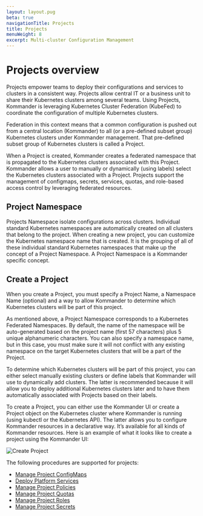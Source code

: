 ```yaml
---
layout: layout.pug
beta: true
navigationTitle: Projects
title: Projects
menuWeight: 8
excerpt: Multi-cluster Configuration Management
---
```


# Projects overview 
Projects empower teams to deploy their configurations and services to clusters in a consistent way. Projects allow central IT or a business unit to share their Kubernetes clusters among several teams.
Using Projects, Kommander is leveraging Kubernetes Cluster Federation (KubeFed) to coordinate the configuration of multiple Kubernetes clusters.

Federation in this context means that a common configuration is pushed out from a central location (Kommander) to all (or a pre-defined subset group) Kubernetes clusters under Kommander management. That pre-defined subset group of Kubernetes clusters is called a Project.

When a Project is created, Kommander creates a federated namespace that is propagated to the Kubernetes clusters associated with this Project.
Kommander allows a user to manually or dynamically (using labels) select the Kubernetes clusters associated with a Project.
Projects support the management of configmaps, secrets, services, quotas, and role-based access control by leveraging federated resources.

## Project Namespace

Projects Namespace isolate configurations across clusters. Individual standard Kubernetes namespaces are automatically created on all clusters that belong to the project. When creating a new project, you can customize the Kubernetes namespace name that is created. It is the grouping of all of these individual standard Kubernetes namespaces that make up the concept of a Project Namespace. A Project Namespace is a Kommander specific concept.

## Create a Project
When you create a Project, you must specify a Project Name, a Namespace Name (optional) and a way to allow Kommander to determine which Kubernetes clusters will be part of this project.

As mentioned above, a Project Namespace corresponds to a Kubernetes Federated Namespaces. By default, the name of the namespace will be auto-generated based on the project name (first 57 characters) plus 5 unique alphanumeric characters. You can also specify a namespace name, but in this case, you must make sure it will not conflict with any existing namespace on the target Kubernetes clusters that will be a part of the Project.

To determine which Kubernetes clusters will be part of this project, you can either select manually existing clusters or define labels that Kommander will use to dynamically add clusters. The latter is recommended because it will allow you to deploy additional Kubernetes clusters later and to have them automatically associated with Projects based on their labels.

To create a Project, you can either use the Kommander UI or create a Project object on the Kubernetes cluster where Kommander is running (using kubectl or the Kubernetes API). The latter allows you to configure Kommander resources in a declarative way. It’s available for all kinds of Kommander resources.
Here is an example of what it looks like to create a project using the Kommander UI:

![Create Project](/ksphere/kommander/1.2/img/create-project-form.png)

The following procedures are supported for projects:

- [Manage Project ConfigMaps](/ksphere/kommander/1.2/projects/project-configmaps)
- [Deploy Platform Services](/ksphere/kommander/1.2/projects/platform-services)
- [Manage Project Policies](/ksphere/kommander/1.2/projects/project-policies)
- [Manage Project Quotas](/ksphere/kommander/1.2/projects/project-quotas)
- [Manage Project Roles](/ksphere/kommander/1.2/projects/project-roles)
- [Manage Project Secrets](/ksphere/kommander/1.2/projects/project-secrets)
